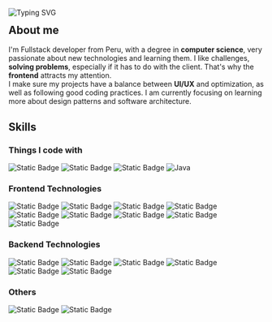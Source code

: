 <span href="https://git.io/typing-svg"><img src="https://readme-typing-svg.demolab.com?font=Fira+Code&weight=500&size=30&duration=1000&pause=1000&color=A5B4FC&vCenter=true&repeat=false&random=false&width=436&height=32&lines=Full-Stack+Developer" alt="Typing SVG" /></span>
<h2 style="margin-top: 0;">About me</h2>
<p>I'm Fullstack developer from  Peru, with a degree in <b>computer science</b>, very passionate about new technologies and learning them. I like challenges, <b>solving problems</b>, especially if it has to do with the client. That's why the <b>frontend</b> attracts my attention.<br/> I make sure my projects have a balance between <b>UI/UX</b> and optimization, as well as following good coding practices. I am currently focusing on learning more about design patterns and software architecture.</p>
<h2>Skills</h2>
<h3>Things I code with</h3>
<span href="#"><img alt="Static Badge" src="https://img.shields.io/badge/JavaScript-0f172a?logo=javascript"></span>
<span href="#"><img alt="Static Badge" src="https://img.shields.io/badge/TypeScript-0f172a?logo=typescript"></span>
<span href="#"><img alt="Static Badge" src="https://img.shields.io/badge/Python-0f172a?logo=python"></span>
<span href="#"><img alt="Java" src="https://custom-icon-badges.demolab.com/badge/Java-0f172a?logo=java&logoColor=white"></span>
<h3>Frontend Technologies</h3>
<span href="#"><img alt="Static Badge" src="https://img.shields.io/badge/HTML-0f172a?logo=html5"></span>
<span href="#"><img alt="Static Badge" src="https://img.shields.io/badge/CSS-0f172a?logo=css3"></span>
<span href="#"><img alt="Static Badge" src="https://img.shields.io/badge/React-0f172a?logo=react"></span>
<span href="#"><img alt="Static Badge" src="https://img.shields.io/badge/React_Query-0f172a?logo=reactquery"></span>
<span href="#"><img alt="Static Badge" src="https://img.shields.io/badge/Zustand-0f172a"></span>
<span href="#"><img alt="Static Badge" src="https://img.shields.io/badge/Tailwind_CSS-0f172a?logo=tailwindcss"></span>
<span href="#"><img alt="Static Badge" src="https://img.shields.io/badge/Radix_UI-0f172a?logo=radixui"></span>
<span href="#"><img alt="Static Badge" src="https://img.shields.io/badge/Next_JS-0f172a?logo=nextdotjs"></span>
<span href="#"><img alt="Static Badge" src="https://img.shields.io/badge/Angular-0f172a?logo=angular"></span>
<h3>Backend Technologies</h3>
<span href="#"><img alt="Static Badge" src="https://img.shields.io/badge/Node_JS-0f172a?logo=nodedotjs"></span>
<span href="#"><img alt="Static Badge" src="https://img.shields.io/badge/Express-0f172a?logo=express"></span>
<span href="#"><img alt="Static Badge" src="https://img.shields.io/badge/MongoDB-0f172a?logo=mongodb"></span>
<span href="#"><img alt="Static Badge" src="https://img.shields.io/badge/Postgresql-0f172a?logo=postgresql"></span>
<span href="#"><img alt="Static Badge" src="https://img.shields.io/badge/Mysql-0f172a?logo=mysql"></span>
<span href="#"><img alt="Static Badge" src="https://img.shields.io/badge/SQL_Server-0f172a?logo=microsoftsqlserver"></span>
<h3>Others</h3>
<span href="#"><img alt="Static Badge" src="https://img.shields.io/badge/Git-0f172a?logo=git"></span>
<span href="#"><img alt="Static Badge" src="https://img.shields.io/badge/Postman-0f172a?logo=postman"></span>





